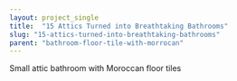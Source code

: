 ```yaml
---
layout: project_single
title:  "15 Attics Turned into Breathtaking Bathrooms"
slug: "15-attics-turned-into-breathtaking-bathrooms"
parent: "bathroom-floor-tile-with-morrocan"
---
```

Small attic bathroom with Moroccan floor tiles